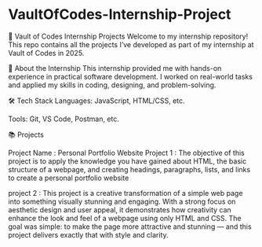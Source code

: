 # VaultOfCodes-Internship-Project
📁 Vault of Codes Internship Projects
Welcome to my internship repository! This repo contains all the projects I’ve developed as part of my internship at Vault of Codes in 2025.

📌 About the Internship
This internship provided me with hands-on experience in practical software development. I worked on real-world tasks and applied my skills in coding, designing, and problem-solving.

🛠️ Tech Stack
Languages:  JavaScript, HTML/CSS, etc.

Tools: Git, VS Code, Postman, etc.



📚 Projects

Project Name : Personal Portfolio Website
Project 1 : The objective of this project is to apply the knowledge you have gained about HTML,
the basic structure of a webpage, and creating headings, paragraphs, lists, and links to create a
personal portfolio website

project 2 : This project is a creative transformation of a simple web page into something visually stunning and engaging. With a strong focus on aesthetic design and user appeal, it demonstrates how creativity can enhance the look and feel of a webpage using only HTML and CSS. The goal was simple: to make the page more attractive and stunning — and this project delivers exactly that with style and clarity.





